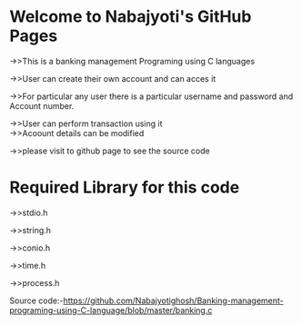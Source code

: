 <h1>Welcome to  Nabajyoti's GitHub Pages</h1>

->>This is a banking management Programing using C languages

->>User can create their own account and can acces it

->>For particular any user there is a particular username and password and Account number.

->>User can perform transaction using it<br>
->>Acoount details can be modified

->>please visit to github page to see the source code

<h1>Required Library for this code</h1>

->>stdio.h

->>string.h

->>conio.h

->>time.h

->>process.h

 Source code:-https://github.com/Nabajyotighosh/Banking-management-programing-using-C-language/blob/master/banking.c
